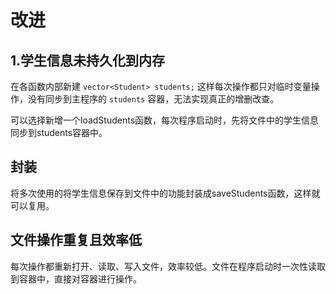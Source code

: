# 改进

## 1.学生信息未持久化到内存

在各函数内部新建 `vector<Student> students;` 这样每次操作都只对临时变量操作，没有同步到主程序的 `students` 容器，无法实现真正的增删改查。

可以选择新增一个loadStudents函数，每次程序启动时，先将文件中的学生信息同步到students容器中。

## 封装

将多次使用的将学生信息保存到文件中的功能封装成saveStudents函数，这样就可以复用。

## 文件操作重复且效率低

每次操作都重新打开、读取、写入文件，效率较低。文件在程序启动时一次性读取到容器中，直接对容器进行操作。
